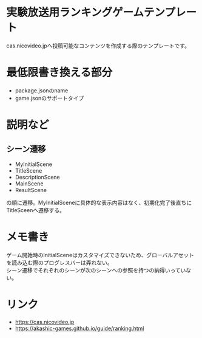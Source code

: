 # 実験放送用ランキングゲームテンプレート

cas.nicovideo.jpへ投稿可能なコンテンツを作成する際のテンプレートです。  

# 最低限書き換える部分
- package.jsonのname
- game.jsonのサポートタイプ

# 説明など
## シーン遷移
- MyInitialScene
- TitleScene
- DescriptionScene
- MainScene
- ResultScene


の順に遷移。MyInitialSceneに具体的な表示内容はなく、初期化完了後直ちにTitleSceenへ遷移する。


# メモ書き
ゲーム開始時のInitialSceneはカスタマイズできないため、グローバルアセットを読み込む際のプログレスバーは弄れない。  
シーン遷移でそれぞれのシーンが次のシーンへの参照を持つの納得いっていない。

# リンク

- https://cas.nicovideo.jp
- https://akashic-games.github.io/guide/ranking.html
